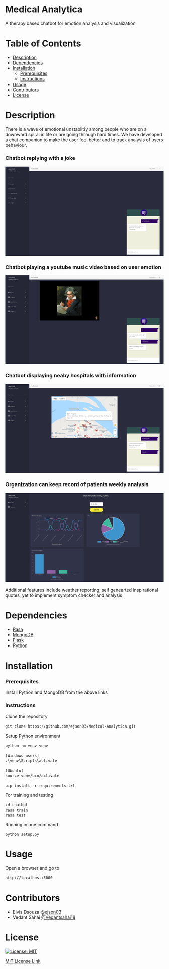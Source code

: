 # Medical Analytica
A therapy based chatbot for emotion analysis and visualization

# Table of Contents

* [Description](https://github.com/ejson03/Medical-Analytica#description)
* [Dependencies](https://github.com/ejson03/Medical-Analytica#dependencies)
* [Installation](https://github.com/ejson03/Medical-Analytica#installation)
  * [Prerequisites](https://github.com/ejson03/Medical-Analytica#prerequisites)
  * [Instructions](https://github.com/ejson03/Medical-Analytica#instructions)
* [Usage](https://github.com/ejson03/Medical-Analytica#usage)
* [Contributors](https://github.com/ejson03/Medical-Analytica#contributors)
* [License](https://github.com/ejson03/Medical-Analytica#license)

# Description

There is a wave of emotional unstabiltiy among people who are on a downward spiral in life or are going through hard times. We have developed a chat companion to make the user feel better and to track analysis of users behaviour.


### Chatbot replying with a joke
![Joke](images/joke.png)

### Chatbot playing a youtube music video based on user emotion
![Video](images/video.png)

### Chatbot displaying neaby hospitals with information
![Map](images/map.png)

### Organization can keep record of patients weekly analysis
![chart](images/chart.png)

Additional features include weather reporting, self genearted inspirational quotes, yet to implement symptom checker and analysis

# Dependencies

* [Rasa](https://rasa.com/)
* [MongoDB](https://www.mongodb.com/)
* [Flask](https://flask.palletsprojects.com/en/1.1.x/)
* [Python](https://www.python.org/)


# Installation

### Prerequisites
Install Python and MongoDB from the above links

### Instructions

Clone the repository
```
git clone https://github.com/ejson03/Medical-Analytica.git
```

Setup Python environment
```
python -m venv venv

[Windows users]
.\venv\Scripts\activate

[Ubuntu]
source venv/bin/activate

pip install -r requirements.txt
```

For training and testing
```
cd chatbot
rasa train
rasa test
```

Running in one command
```
python setup.py
```

# Usage

Open a browser and go to 
```
http://localhost:5000
```
# Contributors

* Elvis Dsouza [@ejson03](https://github.com/ejson03)
* Vedant Sahai [@Vedantsahai18](https://github.com/Vedantsahai18)

# License

[![License: MIT](https://img.shields.io/badge/License-MIT-yellow.svg)](https://opensource.org/licenses/MIT)

[MIT License Link](https://github.com/ejson03/Medical-Analytica/blob/master/LICENSE)





